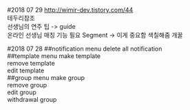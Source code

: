#2018 07 29
http://wimir-dev.tistory.com/44  
테두리참조  
선생님의 연주 팁 -> guide  
온라인 선생님 매칭 기능 필요
Segment -> 이게 중요함 색칠해줌 개꿀

#2018 07 28
##notification menu
delete all notification  
##template menu
make template  
remove template  
edit template  
##group menu
make group  
remove group  
edit group  
withdrawal group  
